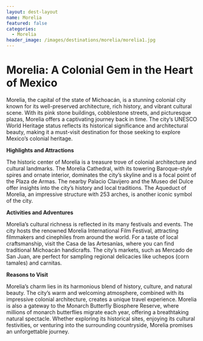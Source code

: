 ```yaml
---
layout: dest-layout
name: Morelia
featured: false
categories:
  - Morelia
header_image: /images/destinations/morelia/morelia1.jpg
---
```

# **Morelia: A Colonial Gem in the Heart of Mexico**

Morelia, the capital of the state of Michoacán, is a stunning colonial city known for its well-preserved architecture, rich history, and vibrant cultural scene. With its pink stone buildings, cobblestone streets, and picturesque plazas, Morelia offers a captivating journey back in time. The city’s UNESCO World Heritage status reflects its historical significance and architectural beauty, making it a must-visit destination for those seeking to explore Mexico’s colonial heritage.

**Highlights and Attractions**

The historic center of Morelia is a treasure trove of colonial architecture and cultural landmarks. The Morelia Cathedral, with its towering Baroque-style spires and ornate interior, dominates the city’s skyline and is a focal point of the Plaza de Armas. The nearby Palacio Clavijero and the Museo del Dulce offer insights into the city’s history and local traditions. The Aqueduct of Morelia, an impressive structure with 253 arches, is another iconic symbol of the city.

**Activities and Adventures**

Morelia’s cultural richness is reflected in its many festivals and events. The city hosts the renowned Morelia International Film Festival, attracting filmmakers and cinephiles from around the world. For a taste of local craftsmanship, visit the Casa de las Artesanías, where you can find traditional Michoacán handicrafts. The city’s markets, such as Mercado de San Juan, are perfect for sampling regional delicacies like uchepos (corn tamales) and carnitas.

**Reasons to Visit**

Morelia’s charm lies in its harmonious blend of history, culture, and natural beauty. The city’s warm and welcoming atmosphere, combined with its impressive colonial architecture, creates a unique travel experience. Morelia is also a gateway to the Monarch Butterfly Biosphere Reserve, where millions of monarch butterflies migrate each year, offering a breathtaking natural spectacle. Whether exploring its historical sites, enjoying its cultural festivities, or venturing into the surrounding countryside, Morelia promises an unforgettable journey.


